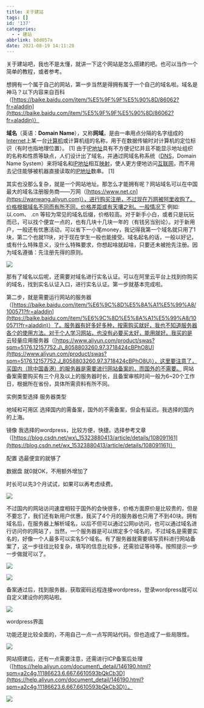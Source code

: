 ```yaml
---
title: 关于建站
tags: []
id: '137'
categories:
  - - 建站
abbrlink: b8d057a
date: 2021-08-19 14:11:28
---
```


关于建站吧，我也不是太懂，就讲一下这个网站是怎么搭建的吧。也可以当作一个简单的教程，或者参考。

想拥有一个属于自己的网站，第一步当然是得拥有属于一个自己的域名啦。域名是神马？以下内容来自百科（[https://baike.baidu.com/item/%E5%9F%9F%E5%90%8D/86062?fr=aladdin](https://baike.baidu.com/item/%E5%9F%9F%E5%90%8D/86062?fr=aladdin)）

**域名**（英语：**Domain Name**），又称**网域**，是由一串用点分隔的名字组成的[Internet](https://baike.baidu.com/item/Internet)上某一台[计算机](https://baike.baidu.com/item/%E8%AE%A1%E7%AE%97%E6%9C%BA/140338)或计算机组的名称，用于在数据传输时对计算机的定位标识（有时也指地理位置）。 \[1\]  由于[IP地址](https://baike.baidu.com/item/IP%E5%9C%B0%E5%9D%80/150859)具有不方便记忆并且不能显示地址组织的名称和性质等缺点，人们设计出了域名，并通过网域名称系统（[DNS](https://baike.baidu.com/item/DNS)，Domain Name System）来将域名和[IP地址](https://baike.baidu.com/item/IP%E5%9C%B0%E5%9D%80)相互[映射](https://baike.baidu.com/item/%E6%98%A0%E5%B0%84/20402621)，使人更方便地访问[互联网](https://baike.baidu.com/item/%E4%BA%92%E8%81%94%E7%BD%91/199186)，而不用去记住能够被机器直接读取的[IP地址](https://baike.baidu.com/item/IP%E5%9C%B0%E5%9D%80)数串。 \[1\]  

其实也没那么复杂，就是一个网站地址。那怎么才能拥有呢？网站域名可以在中国最大的域名注册服务商——万网（[https://www.net.cn](https://wanwang.aliyun.com)），进行购买注册，不过现在万网被阿里收购了。价格根据域名不同而有所不同，价格差距或有天壤之别。一般情况下 例如: 以.com、 .cn 等较为常见的域名后缀，价格较高。对于新手小白，或者只是玩玩而已，可以找个便宜一点的，也有几块十几块一年的（有钱另当别论）。对于新用户，一般还有优惠活动，可以省下一小笔money，我记得我第一个域名就只用了1块，第二个也就11块，对于现在学生一般也能接受。域名起名的话，一般以好记，或有什么特殊意义，没什么特殊要求，你想起啥就起啥，只要还未被抢先注册。因为域名遵循：先注册先得的原则。

![](http://47.101.172.219/wp-content/uploads/2021/08/图片-12-1024x479.png)

那有了域名以后呢，还需要对域名进行实名认证。可以在阿里云平台上找到你购买的域名，找到实名认证入口，进行实名认证。第一步就基本完成啦。

第二步，就是需要运行网站的服务器（[https://baike.baidu.com/item/%E6%9C%8D%E5%8A%A1%E5%99%A8/100571?fr=aladdin](https://baike.baidu.com/item/%E6%9C%8D%E5%8A%A1%E5%99%A8/100571?fr=aladdin)）了。服务器有好多好多种，按需购买就好，我也不知道服务器各个的使用方法。对于个人学习网站，也没有必要买太好，能用就好。我买的是 云轻量应用服务器（[https://www.aliyun.com/product/swas?spm=5176.12157752.J\_8058803260.97.3718424cBPhO8U](https://www.aliyun.com/product/swas?spm=5176.12157752.J_8058803260.97.3718424cBPhO8U)），这里要注意了，买国内（除中国香港）的服务器是需要进行网站备案的，而国外的不需要。 网站备案需要购买有三个月及以上的服务器时长，且备案审核时间一般为6~20个工作日，根据所在省份，具体所需资料有所不同。

实例类型选择 服务器类型

地域和可用区 选择国内的需备案，国外的不需备案，但会有延迟。我选择的国内的上海。

镜像 我选择的wordpress，比较方便，快捷。选择参考文章（[https://blog.csdn.net/wx\_15323880413/article/details/108091161](https://blog.csdn.net/wx_15323880413/article/details/108091161)）

配置 选最便宜的就够了

数据盘 就0就OK，不用额外增加了

时长可以先3个月试试，如果可以再考虑续费。

![](http://47.101.172.219/wp-content/uploads/2021/08/图片-14-932x1024.png)

不过国内的网站访问速度相较于国外的会快很多，价格方面原价是比较贵的，但是不要忘了，我们还有新用户优惠，我买了4个月的服务器也只用了不到40块。拥有域名后，在服务器上解析域名，以后不但可以通过公网ip访问，也可以通过域名进行访问你的网站了，当然，一个服务器是可以绑定多个域名的，不过域名是需要实名的，好像一个人最多可以实名5个域名。有了服务器就需要填写资料进行网站备案了，这一步往往比较复杂，填写的信息比较多，还需验证等待等。按照提示一步一步做就可以了。

![](http://47.101.172.219/wp-content/uploads/2021/08/图片-15-1024x479.png)

![](http://47.101.172.219/wp-content/uploads/2021/08/图片-18-1024x609.png)

备案通过后，找到服务器，获取密码远程连接wordpress，登录wordpress就可以自定义建设你的网站啦。

![](http://47.101.172.219/wp-content/uploads/2021/08/图片-16-1024x474.png)

wordpress界面

功能还是比较全面的，不用自己一点一点写网站代码。但也造成了一些局限性。

![](http://47.101.172.219/wp-content/uploads/2021/08/图片-17-1024x478.png)

网站搭建后，还有一点需要注意，还需进行ICP备案后处理（[https://help.aliyun.com/document\_detail/146190.html?spm=a2c4g.11186623.6.667.6610593bQkCb3D](https://help.aliyun.com/document_detail/146190.html?spm=a2c4g.11186623.6.667.6610593bQkCb3D)）。

![](http://47.101.172.219/wp-content/uploads/2021/08/图片-19-1024x899.png)